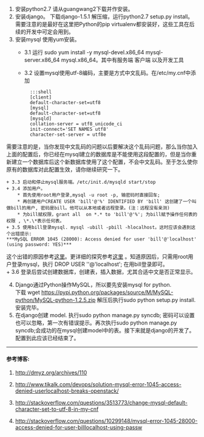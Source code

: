1. 安装python2.7 请从guangwang2下载并作安装。  
2. 安装django。 下载django-1.5.1 解压缩，运行python2.7 setup.py install。需要注意的是最好在这里把Python的pip virtualenv都安装好，这些工具在后续的开发中可定会用到。  
3. 安装mysql 使用yum安装。  
    + 3.1 运行 sudo yum install  -y mysql-devel.x86_64 mysql-server.x86_64 mysql.x86_64。其中有服务端 客户端 以及开发工具  
    + 3.2 设置mysql使用utf-8编码，主要是方式中文乱码。在/etc/my.cnf中添加  

            :::shell
            [client]
            default-character-set=utf8   
            [mysql]
            default-character-set=utf8  
            [mysqld]
            collation-server = utf8_unicode_ci
            init-connect='SET NAMES utf8'
            character-set-server = utf8e
需要注意的是，当你发现中文乱码的问题以后要解决这个乱码问题，那么当你加入上面的配置后，你已经在mysql建立的数据库是不能使用这段配置的，但是当你重新建立一个数据库后这个新数据库使用了这个配置，不会中文乱码。至于怎么使你原有的数据库对此配置生效，请你继续研究一下。  

    + 3.3 启动和停止mysql服务端。/etc/init.d/mysqld start/stop  
    + 3.4 添加用户。  
        * 首先使用root用户登录,mysql -u root -p, 输密码时直接回车;
        * 再创建用户CREATE USER 'bill'@'%' IDENTIFIED BY 'bill' 这创建了一个叫做bill的用户, 密码是bill。他可以从本地或者远程登录。(注：远程没有亲测)
        * 为bill赋权限，grant all  on *.* to 'bill'@'%'; 为bill赋予操作任何表的权限 , \*.\*表示任何表。
    + 3.5 使用bill登录mysql. mysql -ubill -pbill -hlocalhost。这时应该会遇到这个出错提示:  
    ***MySQL ERROR 1045 (28000): Access denied for user 'bill'@'localhost' (using password: YES)***  
这个出错的原因参考[这里](http://stackoverflow.com/questions/10299148/mysql-error-1045-28000-access-denied-for-user-billlocalhost-using-passw)。更详细的探究参考[这里](http://www.tikalk.com/devops/solution-mysql-error-1045-access-denied-userlocalhost-breaks-openstack/) 。知道原因后，只需用root用户登录mysql，执行 DROP USER ''@'localhost'; 在用bill登录即可。  
    + 3.6 登录后尝试创建数据库，创建表，插入数据，尤其合适中文是否正常显示。  

4.  Django通过Python操作MySQL，所以要先安装mysql for python.  
下载 wget https://pypi.python.org/packages/source/M/MySQL-python/MySQL-python-1.2.5.zip
解压后执行sudo python setup.py install. 安装完毕。  
5. 在django创建 model. 执行sudo python manage.py syncdb; 密码可以设置也可以忽略，第一次有错误提示。再次执行sudo python manage.py syncdb;会成功的在mysql创建model中的表。接下来就是django的开发了。配置到此应该已经结束了。  
*******
#### 参考博客:  

1. http://dmyz.org/archives/110  

2. http://www.tikalk.com/devops/solution-mysql-error-1045-access-denied-userlocalhost-breaks-openstack/  

3. http://stackoverflow.com/questions/3513773/change-mysql-default-character-set-to-utf-8-in-my-cnf  

4. http://stackoverflow.com/questions/10299148/mysql-error-1045-28000-access-denied-for-user-billlocalhost-using-passw  

